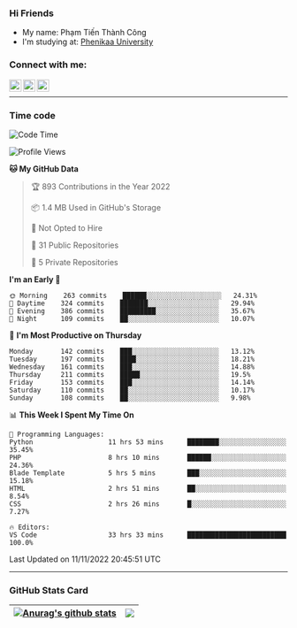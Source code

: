 ### Hi Friends

- My name: Phạm Tiến Thành Công
- I'm studying at: [Phenikaa University]


### Connect with me:
[<img align="left" alt="PhamTienThanhCong | Facebook" width="22px" src="https://upload.wikimedia.org/wikipedia/commons/thumb/1/16/Facebook-icon-1.png/640px-Facebook-icon-1.png" />][facebook]
[<img align="left" alt="PhamTienThanhCong | Zalo" width="22px" src="https://www.anphatpc.com.vn/template/anphat_2020v2/images/icon-zalo.jpg" />][zalo]
[<img align="left" alt="PhamTienThanhCong | LinkedIn" width="22px" src="https://cdn3.iconfinder.com/data/icons/inficons/512/linkedin.png" />][linkedin]

<br />

---

### Time code

<!--START_SECTION:waka-->
![Code Time](http://img.shields.io/badge/Code%20Time-701%20hrs%2057%20mins-blue)

![Profile Views](http://img.shields.io/badge/Profile%20Views-33-blue)

**🐱 My GitHub Data** 

> 🏆 893 Contributions in the Year 2022
 > 
> 📦 1.4 MB Used in GitHub's Storage 
 > 
> 🚫 Not Opted to Hire
 > 
> 📜 31 Public Repositories 
 > 
> 🔑 5 Private Repositories  
 > 
**I'm an Early 🐤** 

```text
🌞 Morning    263 commits    ██████░░░░░░░░░░░░░░░░░░░   24.31% 
🌆 Daytime    324 commits    ███████░░░░░░░░░░░░░░░░░░   29.94% 
🌃 Evening    386 commits    █████████░░░░░░░░░░░░░░░░   35.67% 
🌙 Night      109 commits    ██░░░░░░░░░░░░░░░░░░░░░░░   10.07%

```
📅 **I'm Most Productive on Thursday** 

```text
Monday       142 commits    ███░░░░░░░░░░░░░░░░░░░░░░   13.12% 
Tuesday      197 commits    ████░░░░░░░░░░░░░░░░░░░░░   18.21% 
Wednesday    161 commits    ███░░░░░░░░░░░░░░░░░░░░░░   14.88% 
Thursday     211 commits    █████░░░░░░░░░░░░░░░░░░░░   19.5% 
Friday       153 commits    ███░░░░░░░░░░░░░░░░░░░░░░   14.14% 
Saturday     110 commits    ██░░░░░░░░░░░░░░░░░░░░░░░   10.17% 
Sunday       108 commits    ██░░░░░░░░░░░░░░░░░░░░░░░   9.98%

```


📊 **This Week I Spent My Time On** 

```text
💬 Programming Languages: 
Python                   11 hrs 53 mins      ████████░░░░░░░░░░░░░░░░░   35.45% 
PHP                      8 hrs 10 mins       ██████░░░░░░░░░░░░░░░░░░░   24.36% 
Blade Template           5 hrs 5 mins        ███░░░░░░░░░░░░░░░░░░░░░░   15.18% 
HTML                     2 hrs 51 mins       ██░░░░░░░░░░░░░░░░░░░░░░░   8.54% 
CSS                      2 hrs 26 mins       █░░░░░░░░░░░░░░░░░░░░░░░░   7.27%

🔥 Editors: 
VS Code                  33 hrs 33 mins      █████████████████████████   100.0%

```


 Last Updated on 11/11/2022 20:45:51 UTC
<!--END_SECTION:waka-->

---

### GitHub Stats Card

| <a href="https://github.com/phamtienthanhcong"><img align="center" src="https://github-readme-stats.vercel.app/api?username=PhamTienThanhCong&show_icons=true&include_all_commits=true&theme=buefy&hide_border=true&theme=ocean_dark" alt="Anurag's github stats" /></a> | <a href="https://github.com/phamtienthanhcong"><img align="center" src="https://github-readme-stats.vercel.app/api/top-langs/?username=PhamTienThanhCong&layout=compact&theme=buefy&hide_border=true&theme=ocean_dark" /></a> |
| ------------- | ------------- |

[Phenikaa University]: https://phenikaa-uni.edu.vn/vi
[facebook]: https://www.facebook.com/phamtienthanhcong
[linkedin]: https://linkedin.com/in/phamtienthanhcong
[zalo]: https://zalo.me/0396396332
[tiktok]: https://www.tiktok.com/@phamtienthanhcong
[web]: https://github.com/PhamTienThanhCong/web_dev
[min project]: https://github.com/PhamTienThanhCong/Project-Of-Web
[c and cpp]: https://github.com/PhamTienThanhCong/Code_C_and_Cpro
[python]: https://github.com/PhamTienThanhCong/Python_beginer
